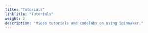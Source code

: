 ```yaml
---
title: "Tutorials"
linkTitle: "Tutorials"
weight: 2
description: "Video tutorials and codelabs on using Spinnaker."
---
```


